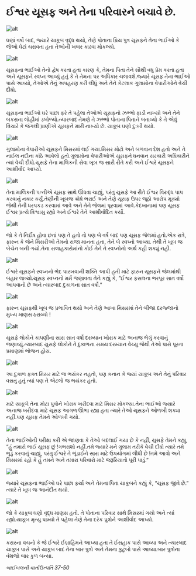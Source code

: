 # ઈશ્વર યૂસફ અને તેના પરિવારને બચાવે છે.

![alt](https://cdn.door43.org/obs/jpg/360px/obs-en-08-01.jpg)

ઘણાં વર્ષો બાદ, જ્યારે યાકૂબ વૃદ્ધ થયો, તેણે પોતાના પ્રિય પુત્ર યૂસફને તેના ભાઈઓ કે જેઓ ઘેટાં ચરાવતા હતા તેઓની ખબર કાઢવા મોકલ્યો.

![alt](https://cdn.door43.org/obs/jpg/360px/obs-en-08-02.jpg)

યૂસફના ભાઈઓ તેનો દ્વેષ કરતા હતા કારણ કે, તેમના પિતા તેને સૌથી વધુ પ્રેમ કરતા હતા અને યૂસફને સ્વપ્ન આવ્યું હતું કે તે તેમના પર અધિકાર ચલાવશે.જ્યારે યૂસફ તેના ભાઈઓ પાસે આવ્યો, તેઓએ તેનું અપહરણ કરી લીધું અને તેને કેટલાક ગુલામોના વેપારીઓને વેચી દીધો.

![alt](https://cdn.door43.org/obs/jpg/360px/obs-en-08-03.jpg)

યૂસફના ભાઈઓ ઘરે પાછા ફરે તે પહેલા તેઓએ યૂસફનો ઝભ્ભો ફાડી નાખ્યો અને તેને બકરાના લોહીમાં ડબોળ્યો.ત્યારબાદ તેમણે તે ઝભ્ભો પોતાના પિતાને બતાવ્યો કે તે એવું વિચારે કે જંગલી પ્રાણીએ યૂસફને મારી નાખ્યો છે. યાકૂબ ઘણો દુ:ખી થયો.

![alt](https://cdn.door43.org/obs/jpg/360px/obs-en-08-04.jpg)

ગુલામોના વેપારીઓ યૂસફને મિસરમાં લઈ ગયા.મિસર મોટો અને બળવાન દેશ હતો અને તે નાઈલ નદીના કાંઠે આવેલો હતો.ગુલામોના વેપારીઓએ યૂસફને ધનવાન સરકારી અધિકારીને ત્યાં વેચી દીધો.યુસફે તેના માલિકની સેવા ખૂબ જ સારી રીતે કરી અને ઈશ્વરે યૂસફને આશીર્વાદ આપ્યો. 

![alt](https://cdn.door43.org/obs/jpg/360px/obs-en-08-05.jpg)

તેના માલિકની પત્નીએ યૂસફ સાથે ઊંધવા ચાહ્યું, પરંતુ યુસફે આ રીતે ઈશ્વર વિરુદ્ધ પાપ કરવાનું નકાર કર્યું.તેણીની ખૂબજ ક્રોધે ભરાઈ અને તેણે યૂસફ ઉપર જૂઠો આરોપ મૂક્યો જેથી તેની ધરપકડ કરવામાં આવે અને તેને જેલમાં પૂરવામાં આવે.કેદખાનામાં પણ યૂસફ ઈશ્વર પ્રત્યે વિશ્વાસુ રહ્યો અને ઈશ્વરે તેને આશીર્વાદિત કર્યો.

![alt](https://cdn.door43.org/obs/jpg/360px/obs-en-08-06.jpg)

જો કે તે નિર્દોષ હોવા છતાં પણ તે હતો તો પણ બે વર્ષ બાદ પણ યૂસફ જેલમાં હતો.એક રાત્રે, ફારુન કે જેને મિસરીઓ તેમનો રાજા માનતા હતા, તેને બે સ્વપ્નો આવ્યા. તેથી તે ખૂબ જ બેચેન બની ગયો.તેના સલાહકારોમાંનો કોઈ તેને તે સ્વપ્નોનો અર્થ કહી શક્યું નહી.

![alt](https://cdn.door43.org/obs/jpg/360px/obs-en-08-07.jpg)

ઈશ્વરે યૂસફને સ્વપ્નનો ભેદ પારખવાની શક્તિ આપી હતી માટે ફારુન યૂસફને જેલમાંથી બહાર લાવ્યો.યૂસફ સ્વપ્નનો મર્મ જણાવતા તેને કહ્યું કે, ”ઈશ્વર ફસલના ભરપૂર સાત વર્ષો આપવાનો છે અને ત્યારબાદ દુકાળના સાત વર્ષો.”

![alt](https://cdn.door43.org/obs/jpg/360px/obs-en-08-08.jpg)

ફારુન યૂસફથી ખૂબ જ પ્રભાવિત થયો અને તેણે આખા મિસરમાં તેને બીજા દરજ્જાનો મુખ્ય માણસ ઠરાવ્યો !

![alt](https://cdn.door43.org/obs/jpg/360px/obs-en-08-09.jpg)

યુસફે લોકોને કાપણીના સારા સાત વર્ષો દરમ્યાન ખોરાક માટે અનાજ ભેગું કરવાનું જણાવ્યું.ત્યારબાદ યુસફે લોકોને તે દુકાળના સમય દરમ્યાન વેચ્યુ જેથી તેઓ પાસે પૂરતા પ્રમાણમાં ભોજન હોય.

![alt](https://cdn.door43.org/obs/jpg/360px/obs-en-08-10.jpg)

આ દુકાળ ફક્ત મિસર માટે જ ભયંકર નહતો, પણ કનાન કે જ્યાં યાકૂબ અને તેનું પરિવાર વસતુ હતું ત્યાં પણ તે એટલો જ ભયંકર હતો.

![alt](https://cdn.door43.org/obs/jpg/360px/obs-en-08-11.jpg)

માટે યાકૂબે તેના મોટા પુત્રોને ખોરાક ખરીદવા માટે મિસર મોકલ્યા.તેના ભાઈઓ જ્યારે અનાજ ખરીદવા માટે યૂસફ આગળ ઊભા રહ્યા હતા ત્યારે તેઓ યૂસફને ઓળખી શક્યા નહીં.પણ યૂસફ તેમને ઓળખી ગયો.

![alt](https://cdn.door43.org/obs/jpg/360px/obs-en-08-12.jpg)

તેના ભાઈઓની પરીક્ષા કરી એ જાણવા કે તેઓ બદલાઈ ગયા છે કે નહીં, યુસફે તેમને કહ્યુ, “હું તમારો ભાઈ યૂસફ છું !ગભરાશો નહીં.તમે જ્યારે મને ગુલામ તરીકે વેચી દીધો ત્યારે તમે ભૂડું કરવાનું ચાહ્યું, પરંતુ ઈશ્વરે તે ભૂંડાઈને સારા માટે ઉપયોગમાં લીધી છે !તમે આવો અને મિસરમાં રહો કે હું તમને અને તમારા પરિવારો માટે જરૂરિયાતો પૂરી પાડું.”

![alt](https://cdn.door43.org/obs/jpg/360px/obs-en-08-13.jpg)

જ્યારે યૂસફના ભાઈઓ ઘરે પાછા ફર્યા અને તેમના પિતા યાકૂબને કહ્યું કે, “યૂસફ જીવે છે.” ત્યારે તે ખૂબ જ આનંદીત થયો.

![alt](https://cdn.door43.org/obs/jpg/360px/obs-en-08-14.jpg)

જો કે યાકૂબ ઘણો વૃદ્ધ માણસ હતો. તે પોતાના પરિવાર સાથે મિસરમાં ગયો અને ત્યાં રહ્યો.યાકૂબ મૃત્યુ પામ્યો તે પહેલા તેણે તેના દરેક પુત્રોને આશીર્વાદ આપ્યો.

![alt](https://cdn.door43.org/obs/jpg/360px/obs-en-08-15.jpg)

કરારના વચનો કે જે ઈશ્વરે ઈબ્રાહિમને આપ્યા હતા તે ઈસહાક પાસે આવ્યા અને ત્યારબાદ યાકૂબ પાસે અને યાકૂબ બાદ તેના બાર પુત્રો અને તેમના કુટુંબો પાસે આવ્યા.બાર પુત્રોના વંશજો બાર કુળ બન્યા.

_બાઈબલની વાર્તાઉત્પતિ 37-50_
